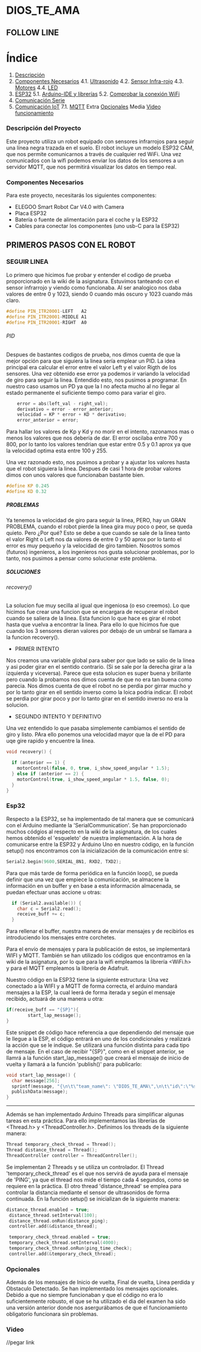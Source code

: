 # DIOS_TE_AMA

## FOLLOW LINE

# Índice

1. [Descripción](#Descripción-del-Proyecto)
4. [Componentes Necesarios](#Componentes-Necesarios)
   4.1. [Ultrasonido](#ultrasonido)
   4.2. [Sensor Infra-rojo](#sensor-infra-rojo)
   4.3. [Motores](#motores)
   4.4. [LED](#led)
5. [ESP32](#esp32)
   5.1. [Arduino-IDE y librerías](#arduino-ide-y-librerías)
   5.2. [Comprobar la conexión WiFi](#comprobar-la-conexión-wifi)
6. [Comunicación Serie](#comunicación-serie)
7. [Comunicación IoT](#comunicación-iot)
   7.1. [MQTT](#mqtt)
Extra   [Opcionales](#Opcionales)
Media   [Video funcionamiento](#Video)
### Descripción del Proyecto

Este proyecto utiliza un robot equipado con sensores infrarrojos para seguir una línea negra trazada en el suelo. El robot incluye un modelo ESP32 CAM, que nos permite comunicarnos a través de cualquier red WiFi. Una vez comunicados con la wifi podemos enviar los datos de los sensores a un servidor MQTT, que nos permitirá visualizar los datos en tiempo real.

### Componentes Necesarios

Para este proyecto, necesitarás los siguientes componentes:

  - ELEGOO Smart Robot Car V4.0 with Camera
  - Placa ESP32
  - Batería o fuente de alimentación para el coche y la ESP32
  - Cables para conectar los componentes (uno usb-C para la ESP32)

## PRIMEROS PASOS CON EL ROBOT

### SEGUIR LINEA 

Lo primero que hicimos fue probar y entender el codigo de prueba proporcionado en la wiki de la asignatura. Estuvimos tanteando con el sensor infrarrojo y viendo como funcionaba. Al ser analogico nos daba valores de entre 0 y 1023, siendo 0 cuando  más oscuro y 1023 cuando más claro.

```c++
#define PIN_ITR20001-LEFT   A2
#define PIN_ITR20001-MIDDLE A1
#define PIN_ITR20001-RIGHT  A0
```

###### PID 

Despues de bastantes codigos de prueba, nos dimos cuenta de que la mejor opción para que siguiera la linea sería emplear un PID. La idea principal era calcular el error entre el valor Left y el valor Rigth de los sensores. Una vez obtenido ese error ya podemos ir variando la velocidad de giro para seguir la linea. Entendido esto, nos pusimos a programar. 
En nuestro caso usamos un PD ya que la I no afecta mucho al no llegar al estado permanente el suficiente tiempo como para variar el giro.

```c++
    error = abs(left_val - right_val);
    derivativo = error - error_anterior;
    velocidad = KP * error + KD * derivativo;
    error_anterior = error;
```
Para hallar los valores de Kp y Kd y no morir en el intento, razonamos mas o menos los valores que nos debería de dar. El error oscilaba entre 700 y 800, por lo tanto los valores tendrian que estar entre 0.5 y 0.1 aprox ya que la velocidad optima esta entre 100 y 255.

Una vez razonado esto, nos pusimos a probar y a ajustar los valores hasta que el robot siguiera la linea. Despues de casi 1 hora de probar valores dimos con unos valores que funcionaban bastante bien. 

```c++
#define KP 0.245
#define KD 0.32
```

##### PROBLEMAS
Ya tenemos la velocidad de giro para seguir la linea, PERO, hay un GRAN PROBLEMA, cuando el robot pierde la linea gira muy poco o peor, se queda quieto. Pero ¿Por qué?
Esto se debe a que cuando se sale de la linea tanto el valor Right o Left nos da valores de entre 0 y 50 aprox por lo tanto el error es muy pequeño y la velocidad de giro tambien. Nosotros somos (futuros) ingenieros, a los ingenieros nos gusta solucionar problemas, por lo tanto, nos pusimos a pensar como solucionar este problema. 

##### SOLUCIONES

###### recovery()

La solucion fue muy secilla al igual que ingeniosa (o eso creemos). Lo que hicimos fue crear una funcion que se encargara de recuperar el robot cuando se saliera de la linea. Esta funcion lo que hace es girar el robot hasta que vuelva a encontrar la linea. Para ello lo que hicimos fue que cuando los 3 sensores dieran valores por debajo de un umbral se llamara a la funcion recovery(). 

- PRIMER INTENTO

Nos creamos una variable global para saber por que lado se salio de la linea y asi poder girar en el sentido contrario. (Si se sale por la derecha girar a la izquierda y viceversa). Parece que esta solucion es super buena y brillante pero cuando la probamos nos dimos cuenta de que no era tan buena como parecia. Nos dimos cuenta de que el robot no se perdia por girrar mucho y por lo tanto girar en ell sentido inverso como la loica podria indicar. El robot se perdia por girar poco y por lo tanto girar en el sentido inverso no era la solucion.

- SEGUNDO INTENTO Y DEFINITIVO

Una vez entendido lo que pasaba simplemente cambiamos el sentido de giro y listo. PAra ello ponemos una velocidad mayor que la de el PD para uqe gire rapido y encuentre la linea. 

```c++
void recovery() {

  if (anterior == 1) {
    motorControl(false, 0, true, i_show_speed_angular * 1.5);
  } else if (anterior == 2) {
    motorControl(true, i_show_speed_angular * 1.5, false, 0);
  }
}
```

### Esp32

Respecto a la ESP32, se ha implementado de tal manera que se comunicará con el Arduino mediante la 'SerialCommunication'. Se han proporcionado muchos códgios al respecto en la wiki de la asignatura, de los cuales hemos obtenido el 'esqueleto' de nuestra implementación. 
A la hora de comunicarse entre la ESP32 y Arduino Uno en nuestro código, en la función setup() nos encontramos con la inicialización de la comunicación entre sí:
```c++
Serial2.begin(9600,SERIAL_8N1, RXD2, TXD2);
```
Para que más tarde de forma periódica en la función loop(), se pueda definir que una vez que empiece la comunicación, se almacene la información en un buffer y en base a esta información almacenada, se puedan efectuar unas accione u otras:
```c++
  if (Serial2.available()) {
    char c = Serial2.read();
    receive_buff += c;
  }
```
Para rellenar el buffer, nuestra manera de enviar mensajes y de recibirlos es introduciendo los mensajes entre corchetes.


Para el envío de mensajes y para la publicación de estos, se implementará WIFI y MQTT. También se han utilizado los códigos que encontramos en la wiki de la asignatura, por lo que para la wifi empleamos la librería <WiFi.h> y para el MQTT empleamos la librería de Adafruit.

Nuestro código en la ESP32 tiene la siguiente estructura:
Una vez conectado a la WIFI y a MQTT de forma correcta, el arduino mandará mensajes a la ESP, la cual leerá de forma iterada y según el mensaje recibido, actuará de una manera u otra: 
```c++
if(receive_buff == "{SP}"){
        start_lap_message();
}
```
Este snippet de código hace referencia a que dependiendo del mensaje que le llegue a la ESP, el código entrará en uno de los condicionales y realizará la acción que se le indique. Se utilizará una función distinta para cada tipo de mensaje. En el caso de recibir "{SP}", como en el snippet anterior, se llamrá a la función start_lap_message() que creará el mensaje de inicio de vuelta y llamará a la función 'publish()' para publicarlo:
```c++
void start_lap_message() {
  char message[256];
  sprintf(message, "{\n\t\"team_name\": \"DIOS_TE_AMA\",\n\t\"id\":\"%s\",\n\t\"action\":\"START_LAP\"\n}", id_equipo);
  publishData(message);
}
```

----------------------------------------------------------------

Además se han implementado Arduino Threads para simplificar algunas tareas en esta práctica. Para ello implementamos las librerías de <Thread.h>
y <ThreadController.h>. Definimos los threads de la siguiente manera: 
```c++
Thread temporary_check_thread = Thread();
Thread distance_thread = Thread();
ThreadController controller = ThreadController();
```
Se implementan 2 Threads y se utiliza un controlador. El Thread 'temporary_check_thread' es el que nos servirá de ayuda para el mensaje de 'PING', ya que el thread nos mide el tiempo cada 4 segundos, como se requiere en la práctica. El otro thread 'distance_thread' se emplea para controlar la distancia mediante el sensor de ultrasonidos de forma continuada. En la función setup() se inicializan de la siguiente manera: 
```c++
distance_thread.enabled = true;
 distance_thread.setInterval(100);
 distance_thread.onRun(distance_ping);
 controller.add(&distance_thread);

 temporary_check_thread.enabled = true;
 temporary_check_thread.setInterval(4000);
 temporary_check_thread.onRun(ping_time_check);
 controller.add(&temporary_check_thread);
```
### Opcionales

Además de los mensajes de Inicio de vuelta, Final de vuelta, Línea perdida y Obstaculo Detectado. Se han implementado los mensajes opcionales. Debido a que no siempre funcionaban y que el código no era lo suficientemente robusto, el que se ha utilizado el dia del examen ha sido una versión anterior donde nos asergurábamos de que el funcionamiento obligatorio funcionara sin problemas. 


### Video
//pegar link
